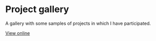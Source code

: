 # Project gallery

A gallery with some samples of projects in which I have participated.

[View online](https://f-bonilla.github.io)
